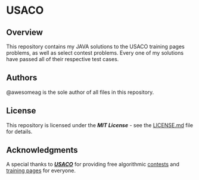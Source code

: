 # USACO

## Overview
This repository contains my JAVA solutions to the USACO training pages problems, as well as select contest problems. Every one of my solutions have passed all of their respective test cases.

## Authors
@awesomeag is the sole author of all files in this repository.

## License
This repository is licensed under the **_MIT License_** - see the [LICENSE.md](LICENSE.md) file for details.

## Acknowledgments
A special thanks to [**_USACO_**](www.usaco.org) for providing free algorithmic [contests](http://usaco.org/index.php?page=contests) and [training pages](http://train.usaco.org/usacogate) for everyone.
